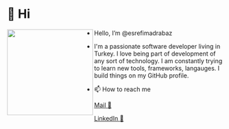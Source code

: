 # 👋 Hi

<img width=200 align="left" src="https://user-images.githubusercontent.com/49105196/159004387-e9863b66-a402-4129-a8f1-6e9cfadf5363.png" />

- Hello, I’m @esrefimadrabaz
- I'm a passionate software developer living in Turkey. I love being part of development of any sort of technology. I am constantly trying to learn new tools, frameworks, langauges. I build things on my GitHub profile. 


- 📫 How to reach me 

 [Mail 📧](mailto:ozgencogz@gmail.com)
 
 [LinkedIn 🔗](https://www.linkedin.com/in/ogz-ozgenc/)



<!---
esrefimadrabaz/esrefimadrabaz is a ✨ special ✨ repository because its `README.md` (this file) appears on your GitHub profile.
You can click the Preview link to take a look at your changes.
--->


